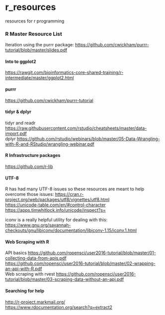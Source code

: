 # r_resources
resources for r programming

### R Master Resource List
Iteration using the purrr package:
https://github.com/cwickham/purrr-tutorial/blob/master/slides.pdf

#### Into to ggplot2
https://rawgit.com/bioinformatics-core-shared-training/r-intermediate/master/ggplot2.html

#### purrr 
https://github.com/cwickham/purrr-tutorial

#### tidyr & dplyr
tidyr and readr
https://raw.githubusercontent.com/rstudio/cheatsheets/master/data-import.pdf  
dplyr
https://github.com/rstudio/webinars/blob/master/05-Data-Wrangling-with-R-and-RStudio/wrangling-webinar.pdf  

#### R Infrastructure packages
https://github.com/r-lib  


#### UTF-8
R has had many UTF-8 issues so these resources are meant to help overcome those issues:
https://cran.r-project.org/web/packages/utf8/vignettes/utf8.html  
https://unicode-table.com/en/#control-character  
https://apps.timwhitlock.info/unicode/inspect?s=  

iconv is a really helpful utility for dealing with this:
https://www.gnu.org/savannah-checkouts/gnu/libiconv/documentation/libiconv-1.15/iconv.1.html

#### Web Scraping with R
API basics
https://github.com/ropensci/user2016-tutorial/blob/master/01-collecting-data-from-apis.pdf  
https://github.com/ropensci/user2016-tutorial/blob/master/02-wrapping-an-api-with-R.pdf  
Web scraping with rvest
https://github.com/ropensci/user2016-tutorial/blob/master/03-scraping-data-without-an-api.pdf  


#### Searching for help
http://r-project.markmail.org/  
https://www.rdocumentation.org/search?q=extract2  
